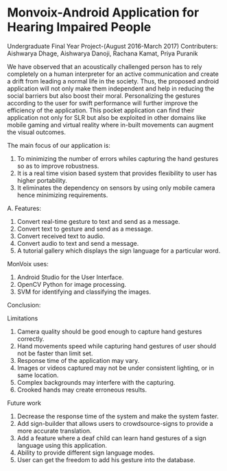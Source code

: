# Monvoix-Android Application for Hearing Impaired People
Undergraduate Final Year Project-(August 2016-March 2017)
Contributers: Aishwarya Dhage, Aishwarya Danoji, Rachana Kamat, Priya Puranik

We have observed that an acoustically challenged person has to rely completely on a human
interpreter for an active communication and create a drift from leading a normal life in the society.
Thus, the proposed android application will not only make them independent and help in reducing
the social barriers but also boost their moral. Personalizing the gestures according to the user for
swift performance will further improve the efficiency of the application. This pocket application can
find their application not only for SLR but also be exploited in other domains like mobile gaming
and virtual reality where in-built movements can augment the visual outcomes.

The main focus of our application is:
1.	To minimizing the number of errors whiles capturing the hand gestures so as to improve robustness.
2.	It is a real time vision based system that provides flexibility to user has higher portability.
3.	It eliminates the dependency on sensors by using only mobile camera hence minimizing requirements.

A.	Features:
1.	Convert real-time gesture to text and send as a message.
2.	Convert text to gesture and send as a message.
3.	Convert received text to audio.
4.	Convert audio to text and send a message.
5.	A tutorial gallery which displays the sign language for a particular word.


MonVoix uses:
1.	Android Studio for the User Interface.
2.	OpenCV Python for image processing.
3.	SVM for identifying and classifying the images.

Conclusion:

Limitations
1. Camera quality should be good enough to capture hand gestures correctly.
2. Hand movements speed while capturing hand gestures of user should not be faster than limit set.
3. Response time of the application may vary.
4. Images or videos captured may not be under consistent lighting, or in same location.
5. Complex backgrounds may interfere with the capturing.
6. Crooked hands may create erroneous results.

Future work
1. Decrease the response time of the system and make the system faster.
2. Add sign-builder that allows users to crowdsource-signs to provide a more accurate translation.
3. Add a feature where a deaf child can learn hand gestures of a sign language using this
application.
4. Ability to provide different sign language modes.
5. User can get the freedom to add his gesture into the database.


